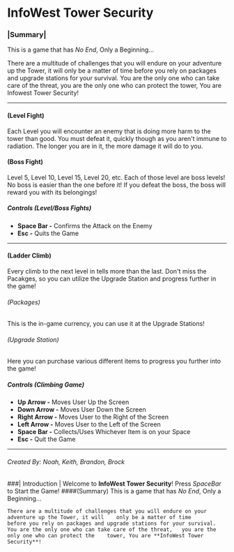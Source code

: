 # InfoWest Tower Security
### |Summary| 
This is a game that has *No End*, Only a Beginning...

There are a multitude of challenges that you will endure on your adventure up the Tower, it will only be a matter of time before you rely on packages and upgrade stations for your survival. You are the only one who can take care of the threat, you are the only one who can protect the tower, You are Infowest Tower Security!
***
#### (Level Fight)
Each Level you will encounter an enemy that is doing more harm to the tower than good. You must defeat it, quickly though as you aren't immune to radiation. The longer you are in it, the more damage it will do to you.

#### (Boss Fight)
Level 5, Level 10, Level 15, Level 20, etc. Each of those level are boss levels! No boss is easier than the one before it! If you defeat the boss, the boss will reward you with its belongings!

##### Controls *(Level/Boss Fights)*
* **Space Bar -** Confirms the Attack on the Enemy
* **Esc -** Quits the Game
***
#### (Ladder Climb)
Every climb to the next level in tells more than the last. Don't miss the Pacakges, so you can utilize the Upgrade Station and progress further in the game!
  ###### *(Packages)*
  This is the in-game currency, you can use it at the Upgrade Stations!
  ###### *(Upgrade Station)*
  Here you can purchase various different items to progress you further into  the game!

##### Controls *(Climbing Game)*
* **Up Arrow  -** Moves User Up the Screen
* **Down Arrow -** Moves User Down the Screen
* **Right Arrow -** Moves User to the Right of the Screen
* **Left Arrow -** Moves User to the Left of the Screen
* **Space Bar -** Collects/Uses Whichever Item is on your Space
* **Esc -** Quit the Game
***

###### Created By: Noah, Keith, Brandon, Brock





###| Introduction |
Welcome to **InfoWest Tower Security**!
Press *SpaceBar* to Start the Game!
	####(Summary)
	This is a game that has *No End*, Only a Beginning...

	There are a multitude of challenges that you will endure on your adventure up the Tower, it will 	only be a matter of time      before you rely on packages and upgrade stations for your survival. 	You are the only one who can take care of the threat,   you are the only one who can protect the 	tower, You are **InfoWest Tower Security**!


